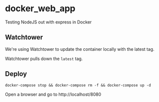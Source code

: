 # docker_web_app

Testing NodeJS out with express in Docker


## Watchtower

We're using Watchtower to update the container locally with the latest tag.

Watchtower pulls down the `latest` tag.

## Deploy

```
docker-compose stop && docker-compose rm -f && docker-compose up -d
```

Open a browser and go to http://localhost/8080

